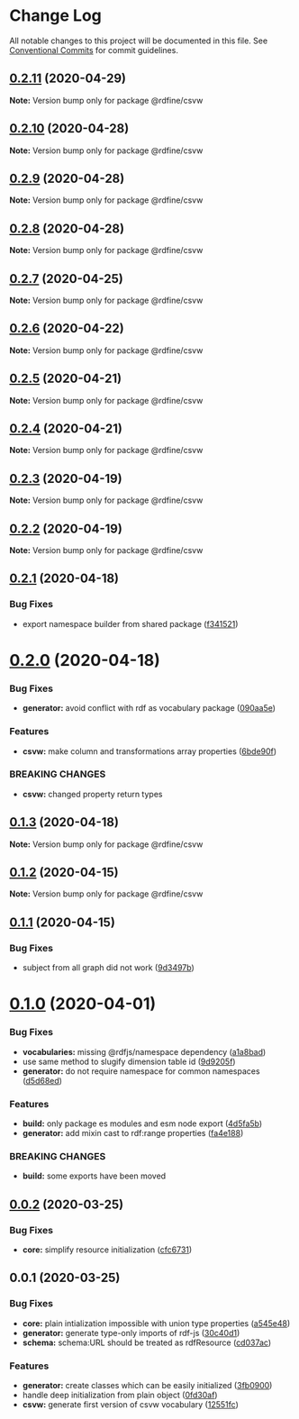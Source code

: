 # Change Log

All notable changes to this project will be documented in this file.
See [Conventional Commits](https://conventionalcommits.org) for commit guidelines.

## [0.2.11](https://github.com/tpluscode/rdfine/compare/@rdfine/csvw@0.2.10...@rdfine/csvw@0.2.11) (2020-04-29)

**Note:** Version bump only for package @rdfine/csvw





## [0.2.10](https://github.com/tpluscode/rdfine/compare/@rdfine/csvw@0.2.9...@rdfine/csvw@0.2.10) (2020-04-28)

**Note:** Version bump only for package @rdfine/csvw





## [0.2.9](https://github.com/tpluscode/rdfine/compare/@rdfine/csvw@0.2.8...@rdfine/csvw@0.2.9) (2020-04-28)

**Note:** Version bump only for package @rdfine/csvw





## [0.2.8](https://github.com/tpluscode/rdfine/compare/@rdfine/csvw@0.2.7...@rdfine/csvw@0.2.8) (2020-04-28)

**Note:** Version bump only for package @rdfine/csvw





## [0.2.7](https://github.com/tpluscode/rdfine/compare/@rdfine/csvw@0.2.6...@rdfine/csvw@0.2.7) (2020-04-25)

**Note:** Version bump only for package @rdfine/csvw





## [0.2.6](https://github.com/tpluscode/rdfine/compare/@rdfine/csvw@0.2.5...@rdfine/csvw@0.2.6) (2020-04-22)

**Note:** Version bump only for package @rdfine/csvw





## [0.2.5](https://github.com/tpluscode/rdfine/compare/@rdfine/csvw@0.2.4...@rdfine/csvw@0.2.5) (2020-04-21)

**Note:** Version bump only for package @rdfine/csvw





## [0.2.4](https://github.com/tpluscode/rdfine/compare/@rdfine/csvw@0.2.3...@rdfine/csvw@0.2.4) (2020-04-21)

**Note:** Version bump only for package @rdfine/csvw





## [0.2.3](https://github.com/tpluscode/rdfine/compare/@rdfine/csvw@0.2.2...@rdfine/csvw@0.2.3) (2020-04-19)

**Note:** Version bump only for package @rdfine/csvw





## [0.2.2](https://github.com/tpluscode/rdfine/compare/@rdfine/csvw@0.2.1...@rdfine/csvw@0.2.2) (2020-04-19)

**Note:** Version bump only for package @rdfine/csvw





## [0.2.1](https://github.com/tpluscode/rdfine/compare/@rdfine/csvw@0.2.0...@rdfine/csvw@0.2.1) (2020-04-18)


### Bug Fixes

* export namespace builder from shared package ([f341521](https://github.com/tpluscode/rdfine/commit/f341521543d2fda91ef6017633ba546bf88ebe0c))





# [0.2.0](https://github.com/tpluscode/rdfine/compare/@rdfine/csvw@0.1.3...@rdfine/csvw@0.2.0) (2020-04-18)


### Bug Fixes

* **generator:** avoid conflict with rdf as vocabulary package ([090aa5e](https://github.com/tpluscode/rdfine/commit/090aa5e3789bf9eac745ed2b609320f677ed32b0))


### Features

* **csvw:** make column and transformations array properties ([6bde90f](https://github.com/tpluscode/rdfine/commit/6bde90fc5a7a9a12e949d0d382dc2da185c10eda))


### BREAKING CHANGES

* **csvw:** changed property return types





## [0.1.3](https://github.com/tpluscode/rdfine/compare/@rdfine/csvw@0.1.2...@rdfine/csvw@0.1.3) (2020-04-18)

**Note:** Version bump only for package @rdfine/csvw





## [0.1.2](https://github.com/tpluscode/rdfine/compare/@rdfine/csvw@0.1.1...@rdfine/csvw@0.1.2) (2020-04-15)

**Note:** Version bump only for package @rdfine/csvw





## [0.1.1](https://github.com/tpluscode/rdfine/compare/@rdfine/csvw@0.1.0...@rdfine/csvw@0.1.1) (2020-04-15)


### Bug Fixes

* subject from all graph did not work ([9d3497b](https://github.com/tpluscode/rdfine/commit/9d3497bdfb88abd907f36a3d701d847eaf9a688c))





# [0.1.0](https://github.com/tpluscode/rdfine/compare/@rdfine/csvw@0.0.2...@rdfine/csvw@0.1.0) (2020-04-01)


### Bug Fixes

* **vocabularies:** missing @rdfjs/namespace dependency ([a1a8bad](https://github.com/tpluscode/rdfine/commit/a1a8bad))
* use same method to slugify dimension table id ([9d9205f](https://github.com/tpluscode/rdfine/commit/9d9205f))
* **generator:** do not require namespace for common namespaces ([d5d68ed](https://github.com/tpluscode/rdfine/commit/d5d68ed))


### Features

* **build:** only package es modules and esm node export ([4d5fa5b](https://github.com/tpluscode/rdfine/commit/4d5fa5b))
* **generator:** add mixin cast to rdf:range properties ([fa4e188](https://github.com/tpluscode/rdfine/commit/fa4e188))


### BREAKING CHANGES

* **build:** some exports have been moved





## [0.0.2](https://github.com/tpluscode/rdfine/compare/@rdfine/csvw@0.0.1...@rdfine/csvw@0.0.2) (2020-03-25)


### Bug Fixes

* **core:** simplify resource initialization ([cfc6731](https://github.com/tpluscode/rdfine/commit/cfc673171c0b969b52b890d375aac093a4024093))





## 0.0.1 (2020-03-25)


### Bug Fixes

* **core:** plain intialization impossible with union type properties ([a545e48](https://github.com/tpluscode/rdfine/commit/a545e485b1827df15788ffacfe6907b408bd5de1))
* **generator:** generate type-only imports of rdf-js ([30c40d1](https://github.com/tpluscode/rdfine/commit/30c40d145c54cf9b1f72cc9c594d695e8222eee1))
* **schema:** schema:URL should be treated as rdfResource ([cd037ac](https://github.com/tpluscode/rdfine/commit/cd037ac51801bb2ce183f8337631df46aea5d1de))


### Features

* **generator:** create classes which can be easily initialized ([3fb0900](https://github.com/tpluscode/rdfine/commit/3fb090087cc7feba2c1cc258bb3db46a52f363d5))
* handle deep initialization from plain object ([0fd30af](https://github.com/tpluscode/rdfine/commit/0fd30af410d7cc0462ce78868da6f383c21305f1))
* **csvw:** generate first version of csvw vocabulary ([12551fc](https://github.com/tpluscode/rdfine/commit/12551fcc7430137a406ff8292ddae062bf3eab34))
